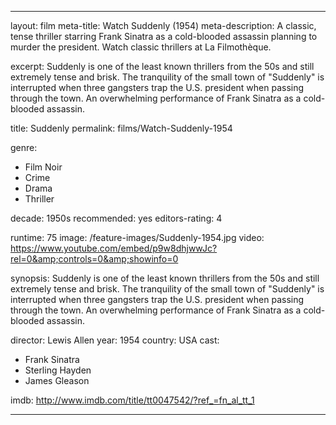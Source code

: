 ---

layout: film
meta-title: Watch Suddenly (1954)
meta-description: A classic, tense  thriller starring Frank Sinatra as a cold-blooded assassin planning to murder the president. Watch classic thrillers at La Filmothèque.

excerpt: Suddenly is one of the least known thrillers from the 50s and still extremely tense and brisk. The tranquility of the small town of "Suddenly" is interrupted when three gangsters trap the U.S. president when passing through the town. An overwhelming performance of Frank Sinatra as a cold-blooded assassin.   

title: Suddenly 
permalink: films/Watch-Suddenly-1954

genre:
- Film Noir
- Crime
- Drama
- Thriller

decade: 1950s
recommended: yes
editors-rating: 4

runtime: 75
image: /feature-images/Suddenly-1954.jpg
video: https://www.youtube.com/embed/p9w8dhjwwJc?rel=0&amp;controls=0&amp;showinfo=0

synopsis: Suddenly is one of the least known thrillers from the 50s and still extremely tense and brisk. The tranquility of the small town of "Suddenly" is interrupted when three gangsters trap the U.S. president when passing through the town. An overwhelming performance of Frank Sinatra as a cold-blooded assassin.   

director: Lewis Allen
year: 1954
country: USA
cast: 
- Frank Sinatra
- Sterling Hayden
- James Gleason

imdb: http://www.imdb.com/title/tt0047542/?ref_=fn_al_tt_1

---